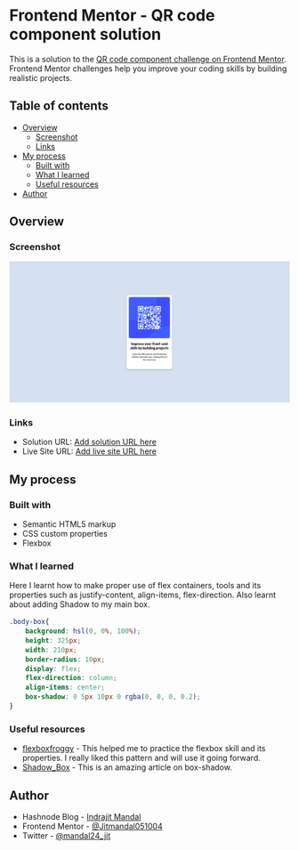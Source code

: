 # Frontend Mentor - QR code component solution

This is a solution to the [QR code component challenge on Frontend Mentor](https://www.frontendmentor.io/challenges/qr-code-component-iux_sIO_H). Frontend Mentor challenges help you improve your coding skills by building realistic projects. 

## Table of contents

- [Overview](#overview)
  - [Screenshot](#screenshot)
  - [Links](#links)
- [My process](#my-process)
  - [Built with](#built-with)
  - [What I learned](#what-i-learned)
  - [Useful resources](#useful-resources)
- [Author](#author)

## Overview

### Screenshot

![](images/Screenshot.png)


### Links

- Solution URL: [Add solution URL here](https://your-solution-url.com)
- Live Site URL: [Add live site URL here](https://your-live-site-url.com)

## My process

### Built with

- Semantic HTML5 markup
- CSS custom properties
- Flexbox

### What I learned

Here I learnt how to make proper use of flex containers, tools and its properties such as justify-content, align-items, flex-direction.
Also learnt about adding Shadow to my main box.

```css
.body-box{
    background: hsl(0, 0%, 100%);
    height: 325px;
    width: 210px;
    border-radius: 10px;
    display: flex;
    flex-direction: column;
    align-items: center;
    box-shadow: 0 5px 10px 0 rgba(0, 0, 0, 0.2);
}
```

### Useful resources

- [flexboxfroggy](https://flexboxfroggy.com) - This helped me to practice the flexbox skill and its properties. I really liked this pattern and will use it going forward.
- [Shadow_Box](https://www.w3schools.com/css/css3_shadows_box.asp) - This is an amazing article on box-shadow.


## Author

- Hashnode Blog - [Indrajit Mandal](https://jitm25.hashnode.dev/)
- Frontend Mentor - [@Jitmandal051004](https://www.frontendmentor.io/profile/Jitmandal051004)
- Twitter - [@mandal24_jit](https://twitter.com/mandal24_jit)

